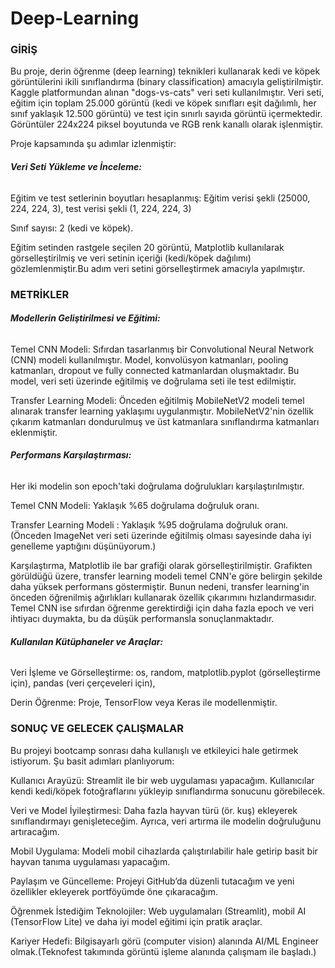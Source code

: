 # Deep-Learning



### GİRİŞ



Bu proje, derin öğrenme (deep learning) teknikleri kullanarak kedi ve köpek görüntülerini ikili sınıflandırma (binary classification) amacıyla geliştirilmiştir. Kaggle platformundan alınan "dogs-vs-cats" veri seti kullanılmıştır. Veri seti, eğitim için toplam 25.000 görüntü (kedi ve köpek sınıfları eşit dağılımlı, her sınıf yaklaşık 12.500 görüntü) ve test için sınırlı sayıda görüntü içermektedir. Görüntüler 224x224 piksel boyutunda ve RGB renk kanallı olarak işlenmiştir.

Proje kapsamında şu adımlar izlenmiştir:



###### **Veri Seti Yükleme ve İnceleme:**



Eğitim ve test setlerinin boyutları hesaplanmış: Eğitim verisi şekli (25000, 224, 224, 3), test verisi şekli (1, 224, 224, 3)

Sınıf sayısı: 2 (kedi ve köpek).

Eğitim setinden rastgele seçilen 20 görüntü, Matplotlib kullanılarak görselleştirilmiş ve veri setinin içeriği (kedi/köpek dağılımı) gözlemlenmiştir.Bu adım veri setini görselleştirmek amacıyla yapılmıştır.



### METRİKLER



###### **Modellerin Geliştirilmesi ve Eğitimi:**



Temel CNN Modeli: Sıfırdan tasarlanmış bir Convolutional Neural Network (CNN) modeli kullanılmıştır. Model, konvolüsyon katmanları, pooling katmanları, dropout ve fully connected katmanlardan oluşmaktadır. Bu model, veri seti üzerinde eğitilmiş ve doğrulama  seti ile test edilmiştir.

Transfer Learning Modeli: Önceden eğitilmiş MobileNetV2 modeli temel alınarak transfer learning yaklaşımı uygulanmıştır. MobileNetV2'nin özellik çıkarım katmanları dondurulmuş ve üst katmanlara sınıflandırma katmanları eklenmiştir.





###### **Performans Karşılaştırması:**



Her iki modelin son epoch'taki doğrulama doğrulukları  karşılaştırılmıştır.



Temel CNN Modeli: Yaklaşık %65 doğrulama doğruluk oranı.

Transfer Learning Modeli : Yaklaşık %95 doğrulama doğruluk oranı.(Önceden ImageNet veri seti üzerinde eğitilmiş olması sayesinde daha iyi genelleme yaptığını düşünüyorum.)





Karşılaştırma, Matplotlib ile bar grafiği olarak görselleştirilmiştir. Grafikten görüldüğü üzere, transfer learning modeli temel CNN'e göre belirgin şekilde daha yüksek performans göstermiştir. Bunun nedeni, transfer learning'in önceden öğrenilmiş ağırlıkları kullanarak özellik çıkarımını hızlandırmasıdır. Temel CNN ise sıfırdan öğrenme gerektirdiği için daha fazla epoch ve veri ihtiyacı duymakta, bu da düşük performansla sonuçlanmaktadır.





###### **Kullanılan Kütüphaneler ve Araçlar:**



Veri İşleme ve Görselleştirme: os, random, matplotlib.pyplot (görselleştirme için), pandas (veri çerçeveleri için),

Derin Öğrenme: Proje,  TensorFlow veya Keras ile modellenmiştir.



### SONUÇ VE GELECEK ÇALIŞMALAR



Bu projeyi bootcamp sonrası daha kullanışlı ve etkileyici hale getirmek istiyorum. Şu basit adımları planlıyorum:



Kullanıcı Arayüzü: Streamlit ile bir web uygulaması yapacağım. Kullanıcılar kendi kedi/köpek fotoğraflarını yükleyip sınıflandırma sonucunu görebilecek.

Veri ve Model İyileştirmesi: Daha fazla hayvan türü (ör. kuş) ekleyerek sınıflandırmayı genişleteceğim. Ayrıca, veri artırma ile modelin doğruluğunu artıracağım.

Mobil Uygulama: Modeli mobil cihazlarda çalıştırılabilir hale getirip basit bir hayvan tanıma uygulaması yapacağım.

Paylaşım ve Güncelleme: Projeyi GitHub’da düzenli tutacağım ve yeni özellikler ekleyerek portföyümde öne çıkaracağım.



Öğrenmek İstediğim Teknolojiler: Web uygulamaları (Streamlit), mobil AI (TensorFlow Lite) ve daha iyi model eğitimi için pratik araçlar.

Kariyer Hedefi: Bilgisayarlı görü (computer vision) alanında AI/ML Engineer olmak.(Teknofest takımında görüntü işleme alanında çalışmam ile başladı.)

